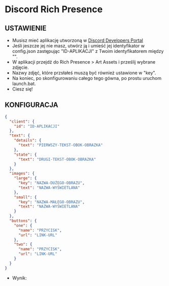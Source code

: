 # Discord Rich Presence

## USTAWIENIE

- Musisz mieć aplikację utworzoną w [Discord Developers Portal](https://discord.com/developers/applications)
- Jeśli jeszcze jej nie masz, utwórz ją i umieść jej identyfikator w config.json zastępując "ID-APLIKACJI" z Twoim identyfikatorem między "".
- W aplikacji przejdź do Rich Presence > Art Assets i prześlij wybrane zdjęcie.
- Nazwy zdjęć, które przsłałeś muszą być również ustawione w "key".
- Na koniec, po skonfigurowaniu całego tego gówna, po prostu uruchom launch.bat.
- Ciesz się!

## KONFIGURACJA

```json
{
  "client": {
    "id": "ID-APLIKACJI"
  },
  "text": {
    "details": {
      "text": "PIERWSZY-TEKST-OBOK-OBRAZKA"
    },
    "state": {
      "text": "DRUGI-TEKST-OBOK-OBRAZKA"
    }
  },
  "images": {
    "large": {
      "key": "NAZWA-DUŻEGO-OBRAZU",
      "text": "NAZWA-WYŚWIETLANA"
    },
    "small": {
      "key": "NAZWA-MAŁEGO-OBRAZU",
      "text": "NAZWA-WYŚWIETLANA"
    }
  },
  "buttons": {
    "one": {
      "name": "PRZYCISK",
      "url": "LINK-URL"
    },
    "two": {
      "name": "PRZYCISK",
      "url": "LINK-URL"
    }
  }
}
```

- Wynik:
